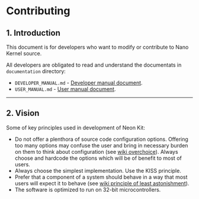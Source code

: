 # Contributing

## 1. Introduction

This document is for developers who want to modify or contribute to Nano Kernel 
source.

All developers are obligated to read and understand the documentats in `documentation` directory:
- `DEVELOPER_MANUAL.md` - [Developer manual document](documentation/DEVELOPER_MANUAL.md).
- `USER_MANUAL.md` - [User manual document](documentation/USER_MANUAL.md).

---
## 2. Vision
Some of key principles used in development of Neon Kit:
- Do not offer a plenthora of source code configuration options. Offering too many options may 
  confuse the user and bring in necessary burden on them to think about configuration (see 
  [wiki overchoice](https://en.wikipedia.org/wiki/Overchoice)). Always choose and hardcode the 
  options which will be of benefit to most of users.
- Always choose the simplest implementation. Use the KISS principle.
- Prefer that a component of a system should behave in a way that most users will expect it to 
  behave (see 
  [wiki principle of least astonishment](https://en.wikipedia.org/wiki/Principle_of_least_astonishment)).
- The software is optimized to run on 32-bit microcontrollers.

